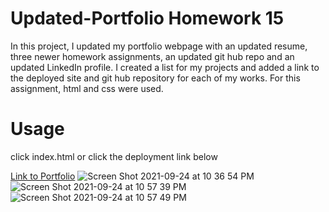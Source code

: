 # Updated-Portfolio Homework 15
In this project, I  updated my portfolio webpage with an updated resume, three newer homework assignments, an updated git hub repo and an updated LinkedIn profile. I created a list for my projects and added a link to the deployed site and git hub repository for each of my works. For this assignment, html and css were used. 

# Usage 

click index.html or click the deployment link below

[Link to Portfolio](https://kbentley8.github.io/Updated-Portfolio/)
![Screen Shot 2021-09-24 at 10 36 54 PM](https://user-images.githubusercontent.com/88289885/134755392-784b3bd1-4f67-4748-86de-c4c96047b31a.png)
![Screen Shot 2021-09-24 at 10 57 39 PM](https://user-images.githubusercontent.com/88289885/134755834-dadd4b1e-765d-4f80-ad8f-ad89de9f3476.png)
![Screen Shot 2021-09-24 at 10 57 49 PM](https://user-images.githubusercontent.com/88289885/134755850-2a68eba9-208a-483b-8c7d-6e5d84b5632d.png)
